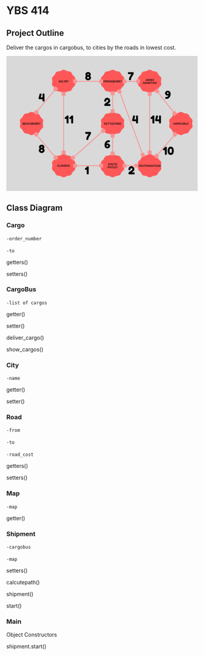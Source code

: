 # YBS 414

## **Project Outline**
Deliver the cargos in cargobus, to cities by the roads in lowest cost.

![GitHub Logo](beACHBURRY4.png)


## **Class Diagram**
### **Cargo**
    -order_number
    
    -to

getters()

setters()

### **CargoBus**
    -list of cargos

getter()

setter()

deliver_cargo()

show_cargos()

### **City**

    -name

getter()

setter()


### **Road**

    -from 

    -to

    -road_cost

getters()

setters()

### **Map**
    -map    

getter()

### **Shipment**
    -cargobus
    
    -map
    
setters()

calcutepath()

shipment()

start()


### **Main**

Object Constructors

shipment.start()

